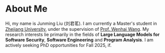 # About Me

Hi, my name is Junming Liu (刘君茗). I am currently a Master's student in [Zhejiang University][Zhejiang University], under the supervision of [Prof. Wenhai Wang][Prof. Wenhai Wang]. 
My research interests lie primarily in the fields of **Large Language Models for Software Security**, **Software Engineering** and **Program Analysis**. I am actively seeking PhD opportunities for Fall 2025, if.

<!-- <span style="color: red;">I am looking for PhD positions!</span> -->

[Zhejiang University]: https://www.zju.edu.cn/
[Prof. Wenhai Wang]: https://person.zju.edu.cn/wangweihai
